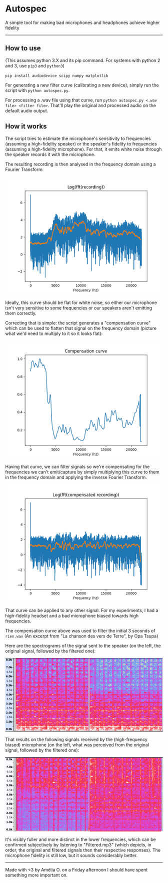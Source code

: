 # Autospec
A simple tool for making bad microphones and headphones achieve higher fidelity

---
## How to use

(This assumes python 3.X and its pip command. For systems with python 2 and 3, use `pip3` and `python3`)

`pip install audiodevice scipy numpy matplotlib`

For generating a new filter curve (calibrating a new device), simply run the script with `python autospec.py`.

For processing a .wav file using that curve, run `python autospec.py <.wav file> <filter file>`. That'll play the original and processed audio on the default audio output.
## How it works

The script tries to estimate the microphone's sensitivity to frequencies (assuming a high-fidelity speaker) or the speaker's fidelity to frequencies (assuming a high-fidelity microphone). For that, it emits white noise through the speaker records it with the microphone.

The resulting recording is then analysed in the frequency domain using a Fourier Transform:

![before](img/Before.png)

Ideally, this curve should be flat for white noise, so either our microphone isn't very sensitive to some frequencies or our speakers aren't emitting them correctly.

Correcting that is simple: the script generates a "compensation curve" which can be used to flatten that signal on the frequency domain (picture what we'd need to multiply to it so it looks flat):

![compensation](img/Compensation.png)

Having that curve, we can filter signals so we're compensating for the frequencies we can't emit/capture by simply multiplying this curve to them in the frequency domain and applying the inverse Fourier Transform.

![after](img/After.png)

That curve can be applied to any other signal. For my experiments, I had a high-fidelity headset and a bad microphone biased towards high frequencies.

The compensation curve above was used to filter the initial 3 seconds of `rien.wav` (An excerpt from "La chanson des vers de Terre", by Opa Tsupa)

Here are the spectrograms of the signal sent to the speaker (on the left, the original signal, followed by the filtered one):

![headset](img/Headset.png)

That results on the following signals received by the (high-frequency biased) microphone (on the left, what was perceived from the original signal, followed by the filtered one):

![mic](img/Badmic.png)

It's visibly fuller and more distinct in the lower frequencies, which can be confirmed subjectively by listening to "Filtered.mp3" (which depicts, in order, the original and filtered signals then their respective responses). The microphone fidelity is still low, but it sounds considerably better.

---

Made with <3 by Amélia O. on a Friday afternoon I should have spent something more important on.
